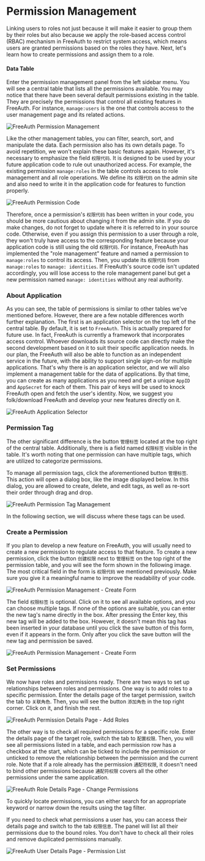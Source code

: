 # Permission Management

Linking users to roles not just because it will make it easier to group them by their roles but also because we apply the role-based access control (RBAC) mechanism in FreeAuth to restrict system access, which means users are granted permissions based on the roles they have. Next, let's learn how to create permissions and assign them to a role.

#### Data Table

Enter the permission management panel from the left sidebar menu. You will see a central table that lists all the permissions available. You may notice that there have been several default permissions existing in the table. They are precisely the permissions that control all existing features in FreeAuth. For instance, `manage:users` is the one that controls access to the user management page and its related actions.

![FreeAuth Permission Management](/assets/manual/permission-management.png)

Like the other management tables, you can filter, search, sort, and manipulate the data. Each permission also has its own details page. To avoid repetition, we won't explain these basic features again. However, it's necessary to emphasize the field `权限代码`. It is designed to be used by your future application code to rule out unauthorized access. For example, the existing permission `manage:roles` in the table controls access to role management and all role operations. We define its `权限代码` on the admin site and also need to write it in the application code for features to function properly.

![FreeAuth Permission Code](/assets/manual/permission-code.png)

Therefore, once a permission's `权限代码` has been written in your code, you should be more cautious about changing it from the admin site. If you do make changes, do not forget to update where it is referred to in your source code. Otherwise, even if you assign this permission to a user through a role, they won't truly have access to the corresponding feature because your application code is still using the old `权限代码`. For instance, FreeAuth has implemented the "role management" feature and named a permission to `manage:roles` to control its access. Then, you update its `权限代码` from  `manage:roles` to `manage: identities`. If FreeAuth's source code isn't updated accordingly, you will lose access to the role management panel but get a new permission named `manage: identities` without any real authority. 

### About Application

As you can see, the table of permissions is similar to other tables we've mentioned before. However, there are a few notable differences worth further explanation. The first is an application selector on the top left of the central table. By default, it is set to `FreeAuth`. This is actually prepared for future use. In fact, FreeAuth is currently a framework that incorporates access control. Whoever downloads its source code can directly make the second development based on it to suit their specific application needs. In our plan, the FreeAuth will also be able to function as an independent service in the future, with the ability to support single sign-on for multiple applications. That's why there is an application selector, and we will also implement a management table for the data of applications. By that time, you can create as many applications as you need and get a unique `AppID` and `AppSecret` for each of them. This pair of keys will be used to knock FreeAuth open and fetch the user's identity. Now, we suggest you folk/download FreeAuth and develop your new features directly on it.

![FreeAuth Application Selector](/assets/manual/application-selector.png)

### Permission Tag

The other significant difference is the button `管理标签` located at the top right of the central table. Additionally, there is a field named `权限标签` visible in the table. It's worth noting that one permission can have multiple tags, which are utilized to categorize permissions.

To manage all permission tags, click the aforementioned button `管理标签`. This action will open a dialog box, like the image displayed below. In this dialog, you are allowed to create, delete, and edit tags, as well as re-sort their order through drag and drop.

![FreeAuth Permission Tag Management](/assets/manual/permission-tag-management.png)

In the following section, we will discuss where these tags can be used. 

### Create a Permission

If you plan to develop a new feature on FreeAuth, you will usually need to create a new permission to regulate access to that feature. To create a new permission, click the button `创建权限` next to `管理标签` on the top right of the permission table, and you will see the form shown in the following image. The most critical field in the form is `权限代码` we mentioned previously. Make sure you give it a meaningful name to improve the readability of your code.

![FreeAuth Permission Management - Create Form](/assets/manual/permission-management-create.png)

The field `权限标签` is optional. Click on it to see all available options, and you can choose multiple tags. If none of the options are suitable, you can enter the new tag's name directly in the box. After pressing the Enter key, this new tag will be added to the box. However, it doesn't mean this tag has been inserted in your database until you click the save button of this form, even if it appears in the form. Only after you click the save button will the new tag and permission be saved. 

![FreeAuth Permission Management - Create Form](/assets/manual/permission-management-create-with-tag.png)


### Set Permissions

We now have roles and permissions ready. There are two ways to set up relationships between roles and permissions. One way is to add roles to a specific permission. Enter the details page of the target permission, switch the tab to `关联角色`. Then, you will see the button `添加角色` in the top right corner. Click on it, and finish the rest.

![FreeAuth Permission Details Page - Add Roles](/assets/manual/permission-details-add-roles.png)

The other way is to check all required permissions for a specific role. Enter the details page of the target role, switch the tab to `配置权限`. Then, you will see all permissions listed in a table, and each permission row has a checkbox at the start, which can be ticked to include the permission or unticked to remove the relationship between the permission and the current role. Note that if a role already has the permission `通配符权限`, it doesn't need to bind other permissions because `通配符权限` covers all the other permissions under the same application.

![FreeAuth Role Details Page - Change Permissions](/assets/manual/role-details-change-permissions.png)

To quickly locate permissions, you can either search for an appropriate keyword or narrow down the results using the tag filter.

If you need to check what permissions a user has, you can access their details page and switch to the tab `权限信息`. The panel will list all their permissions due to the bound roles. You don't have to check all their roles and remove duplicated permissions manually.

![FreeAuth User Details Page - Permission List](/assets/manual/user-details-permission-list.png)

